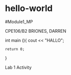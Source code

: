 # hello-world
#Module1_MP

CPE106/B2
	BRIONES, DARREN

int main (){
    cout << "HALLO";

    return 0;
}

Lab 1 Activity
